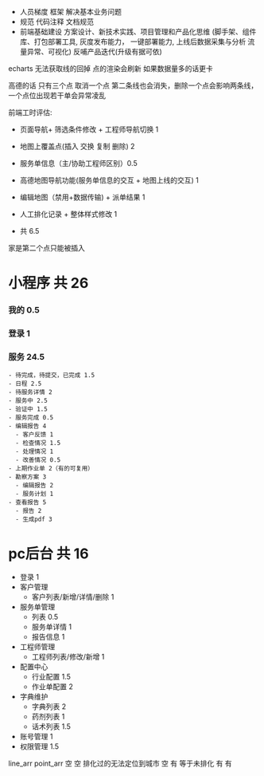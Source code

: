 - 人员梯度 框架 解决基本业务问题
- 规范 代码注释 文档规范
- 前端基础建设 方案设计、新技术实践、项目管理和产品化思维
(脚手架、组件库、打包部署工具, 灰度发布能力， 一键部署能力, 上线后数据采集与分析 流量异常、可视化) 反哺产品迭代(升级有据可依)



echarts 无法获取线的回掉 点的渲染会刷新 如果数据量多的话更卡

高德的话 只有三个点 取消一个点 第二条线也会消失，删除一个点会影响两条线，一个点位出现若干单会异常凌乱



前端工时评估:
  - 页面导航+ 筛选条件修改 + 工程师导航切换 1
  - 地图上覆盖点(插入 交换 复制 删除) 2
  - 服务单信息（主/协助工程师区别）0.5
  - 高德地图导航功能(服务单信息的交互 + 地图上线的交互) 1 
  - 编辑地图（禁用+数据传输) + 派单结果 1
  - 人工排化记录 + 整体样式修改 1

  - 共 6.5


  家是第二个点只能被插入

# 小程序 共 26
### 我的 0.5
### 登录 1
### 服务 24.5
    - 待完成，待提交，已完成 1.5
    - 日程 2.5
    - 待服务详情 2
    - 服务中 2.5
    - 验证中 1.5
    - 服务完成 0.5
    - 编辑报告 4
      - 客户反馈 1
      - 检查情况 1.5
      - 处理情况 1
      - 改善情况 0.5
    - 上期作业单 2（有的可复用）
    - 勘察方案 3
      - 编辑报告 2
      - 服务计划 1
    - 查看报告 5
      - 报告 2
      - 生成pdf 3

# pc后台 共 16
  - 登录 1
  - 客户管理
    - 客户列表/新增/详情/删除 1
  - 服务单管理
    - 列表 0.5
    - 服务单详情 1
    - 报告信息 1
  - 工程师管理
    - 工程师列表/修改/新增 1
  - 配置中心
    - 行业配置 1.5
    - 作业单配置 2
  - 字典维护
    - 字典列表 2
    - 药剂列表 1
    - 话术列表 1.5
  - 账号管理 1
  - 权限管理 1.5


  line_arr point_arr 
   空         空     排化过的无法定位到城市
   空         有     等于未排化
   有         有